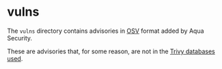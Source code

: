 # vulns
The `vulns` directory contains advisories in [OSV][osv] format added by Aqua Security.

These are advisories that, for some reason, are not in the [Trivy databases used][used-dbs].

[osv]: https://ossf.github.io/osv-schema/
[used-dbs]: https://trivy.dev/latest/docs/scanner/vulnerability/#data-sources